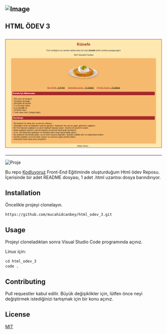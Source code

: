 ## ![Image](https://r.resimlink.com/QvqbJzUg.png)
## HTML ÖDEV 3


## ![Image](images/kunefe.png)

---

![Proje](https://kodluyoruz.org/wp-content/uploads/2022/05/kodluyoruz_yatay_slogan-300x35.png)


Bu repo [Kodluyoruz](https://www.kodluyoruz.org/) Front-End Eğitiminde oluşturduğum Html ödev Reposu. İçerisinde bir adet README dosyası, 1 adet .html uzantısı dosya barındırıyor.

## Installation

Öncelikle projeyi clonelayın.

```
https://github.com/mucahidcanbey/html_odev_3.git
```

## Usage

Projeyi cloneladıktan sonra Visual Studio Code programında açınız.

Linux için:

```
cd html_odev_3
code .
```

## Contributing
Pull requestler kabul edilir. Büyük değişiklikler için, lütfen önce neyi değiştirmek istediğinizi tartışmak için bir konu açınız.

## License
[MIT](https://choosealicense.com/licenses/mit/)
